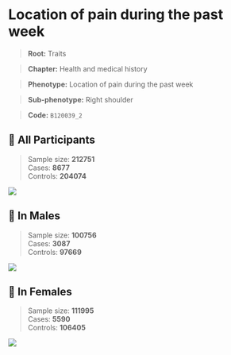 # Location of pain during the past week
> **Root:** Traits  

> **Chapter:** Health and medical history  

> **Phenotype:** Location of pain during the past week  

> **Sub-phenotype:** Right shoulder  

> **Code:** `B120039_2`

## 🧪 All Participants  
> Sample size: **212751**  
> Cases: **8677**  
> Controls: **204074**
<img src="/Traits/Figures/ALL/B120039_2.png"/>
<CsvTable src="/Traits/Data/ALL/LG_B120039_2.csv" label="🔍 View full results" />

## 👨 In Males  
> Sample size: **100756**  
> Cases: **3087**  
> Controls: **97669**
<img src="/Traits/Figures/Male/B120039_2.png"/>
<CsvTable src="/Traits/Data/Male/LG_B120039_2.csv" label="🔍 View full results" />

## 👩 In Females  
> Sample size: **111995**  
> Cases: **5590**  
> Controls: **106405**
<img src="/Traits/Figures/Female/B120039_2.png"/>
<CsvTable src="/Traits/Data/Female/LG_B120039_2.csv" label="🔍 View full results" />

